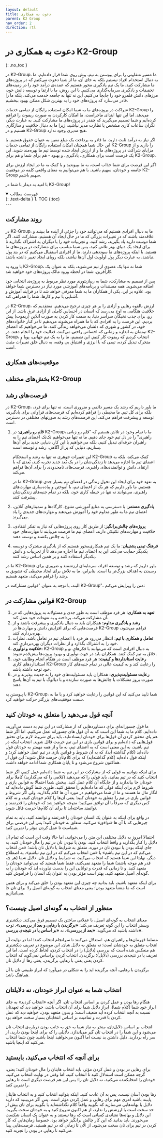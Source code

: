 ```yaml
---
layout: default
title: دعوت به همکاری
parent: K2 Group
nav_order: 2
direction: rtl
---
```


# دعوت به همکاری در K2-Group
{: .no_toc }

در K2-Group، ما مسیر متفاوتی را برای پیوستن به تیم، پیش روی شما قرار داده‌ایم. ما به دنبال استخدام افراد نیستیم بلکه به جای آن، ما از شما دعوت می‌کنیم که در پروژه‌های ما مشارکت کنید. ما یک تیم یادگیری محور هستیم که عمده‌ی درآمد خود را در زمینه‌های تحقیقات و یادگیری سرمایه‌گذاری می‌کنیم. با این روش، ما با ارتقا و توسعه دانش خود، مرزهای دانش قلمرو خود را جابجا می‌کنیم. این نه تنها به جامعه خدمت می‌کند، بلکه ما را قادر می‌سازد که پروژه‌های خود را به بهترین شکل ممکن بهبود ببخشیم.

شراکت در پروژه‌های ما به شما امکان استفاده رایگان از تمامی خدمات K2-Group را می‌دهد. اما این تنها ابتدای ماجراست. ما امکان کارکردن به صورت ریموت را فراهم کرده‌ایم و شما تصمیم می‌گیرید که چقدر در پروژه‌های ما مشارکت کنید. به عبارت دیگر، نگران ساعات کاری مشخص یا نظارت مدیر نباشید، زیرا ما به دنبال خلاقیت و سازگاری هستیم و در K2-Group هیچ مدیری وجود ندارد.

اگر نیاز به درآمد ثابت دارید، ما قادر به پرداخت یک مبلغ معین به عنوان حقوق هستیم. با این حال شما همچنان امکان استفاده رایگان از تمامی خدمات K2-Group را دارید و از مزایای شراکت در پروژه‌های ما و از ارزش ایجاد شده توسط تیم ما بهره‌مند شوید. این یک فرصت است برای همکاری، یادگیری، و بهبود - هم برای شما و هم برای K2-Group.


اگر این فرصت برای شما جذاب است، به ما بپیوندید و با کمک به ما در ایجاد ارزش برای جامعه و خودتان، سهیم باشید. با هم می‌توانیم به معنای واقعی کلمه در موفقیت K2-Group سهیم باشیم.

با امید به دیدار با شما در K2-Group!

<details open markdown="block">
  <summary>
    فهرست مطالب
  </summary>
  {: .text-delta }
1. TOC
{:toc}
</details>
---

## روند مشارکت
در K2-Group، ما به دنبال افرادی هستیم که می‌توانند خود را جزئی از آینده ما ببینند و علاقه‌مند باشند که در تغییرات بزرگی که ما در حال ایجاد آن هستیم، مشارکت کنند. اگر شما دوست دارید یاد بگیرید، رشد کنید، و تجربیات خود را با دیگران به اشتراک بگذارید تا برای ایجاد یک دنیای بهتر تلاش کنید، پس شما مناسب برای مشارکت در پروژه‌های ما هستید. با اینکه پروژه‌های ما سوددهی دارند، ما از افرادی استقبال می‌کنیم که در بند پول نباشند، به عبارت دیگر پول اولویت اول آن‌ها نباشد، بلکه رویای ایجاد تغییر داشته باشند.

با ورود به K2-Group، شما نه تنها یک عضوی از تیم می‌شوید، بلکه به عنوان یک کارآفرین. شما در لحظه ورود مالک پروژه‌های خود خواهید شد.

پس از تصمیم به مشارکت، شما به ریپازیتوری مورد نظر مربوط به پروژه‌ی انتخابی خود اضافه می‌شوید. همه مستندات و برنامه‌های آموزشی مورد نیاز در دسترس شما خواهد بود. علاوه بر این، یکی از همکاران ما به شما معرفی خواهد شد تا در فرایند آموزش و آشنایی با تیم و کارها، شما را همراهی کند.

در K2-Group، ارزش بالقوه رهایی و آزادی را بر هر چیزی ترجیح می‌دهیم. معتقدیم که خلاقیت هنگامی به اوج می‌رسد که انسان در احساس کاملی از آزادی غرق باشد. از این رو، برای جذب نخبگان سراسر دنیا، به سمت کار کردن به صورت آنلاین (ریموت) پیش بردیم. این فرصت را به افرادی که با ما همراه می‌شوند می‌دهیم تا در کنار خانواده‌های خود، در کشور و شهری که دلشان می‌خواهد زندگی کنند. ما می‌خواهیم که اعضای تیممان به اندازه و زمانی که احساس راحتی می‌کنند، فعالیت خود را انجام دهند. در K2-Group، انتخاب کردیم که ریموت کار کنیم. این تصمیم، ما را به یک تیم جهانی، پویا و متحرک تبدیل کرده، تیمی که با انرژی و اشتیاق بی وقفه، به دنبال خلق تغییرات مثبت است.

## موقعیت‌های همکاری

## بخش‌های مختلف K2-Group

## فرصت‌های رشد
در K2-Group، ما باور داریم که رشد یک مسیر دائمی و ضروری است، نه تنها برای فرد، بلکه برای کل تیم. ما محیطی را فراهم کرده‌ایم که فرصت‌های فراوانی برای یادگیری، توسعه و پیشرفت فراهم می‌کند. این فرصت‌های رشد به صورتهای مختلفی در دسترس است.

1. **قلم رو راهبری**: در K2-Group، ما با تمام وجود در تلاش هستیم که "قلم رو زبانی راهبری" را در دل تیم خود جای دهیم. ما نه تنها می‌خواهیم تک‌تک اعضای تیم را به راهبران حرفه‌ای تبدیل کنیم، بلکه می‌خواهیم با این کار، دنیایی جدید برای آن‌ها بسازیم، دنیایی که پر از آگاهی، رشد و توسعه است.

   این تغییرات جوهری نه تنها به رشد و استحکام K2-Group کمک می‌کند، بلکه به اعضای تیم ما اجازه می‌دهد تا زندگی‌شان را در یک بُعد جدید تجربه کنند، بُعدی که با ارتقای دانش و توانمندی‌های راهبری، فرصت‌های نامحدودی را برای آن‌ها فراهم می‌کند.

   ما در K2-Group به تعهد خود برای ایجاد این تحول زندگی در اعضای تیم بسیار جدی هستیم. ما باور داریم که هر یک از اعضای تیم، با آموختن و پیاده‌سازی مهارت‌های راهبری، می‌توانند نه تنها در حیطه کاری خود، بلکه در تمام جنبه‌های زندگی‌شان پیشرفت کنند.

2. **یادگیری مستمر**: با دسترسی به منابع آموزشی متنوع، کارگاه‌ها و سمینارهای آنلاین، اعضای تیم ما به طور مداوم خود را آموزش می‌دهند و مهارت‌های جدیدی را یاد می‌گیرند.

3. **پروژه‌های چالش‌برانگیز**: از طریق کار روی پروژه‌هایی که نیاز به تفکر انتقادی، خلاقیت و مهارت‌های تکنیکی دارند، اعضای تیم ما فرصت می‌یابند تا مهارت‌های خود را به چالش بکشند و توسعه دهند.

4. **فرهنگ تیمی پشتیبان**: ما یک تیم همکاری‌محور هستیم که از یادگیری مشترک و توسعه یکدیگر حمایت می‌کند. این به اعضای تیم ما اجازه می‌دهد تا از تجربیات و دانش یکدیگر استفاده کنند و بر همین اساس رشد کنند.

ما در K2-Group باور داریم که رشد و توسعه افراد، سرمایه‌ای ارزشمند و ضروری برای رسیدن به اهداف بزرگ‌تر ما است. بنابراین، ما به تلاش برای ایجاد محیطی که تشویق به رشد را فراهم می‌کند، متعهد هستیم.

البته، با توجه به عنوان "قوانین مشارکت در K2-Group"، متن را ویرایش می‌کنم:


## قوانین مشارکت در K2-Group
1. **تعهد به همکاری:** هر فرد موظف است به طور جدی و مسئولانه به پروژه‌هایی که در آن مشارکت می‌کند، پرداخته و به تعهدات خود عمل کند.
2. **رشد و یادگیری مداوم:** همکاران باید به دنبال یادگیری و پیشرفت باشند و از فرصت‌هایی که برای افزایش دانش و مهارت‌ها در K2-Group فراهم می‌شود، بهره‌برداری کنند.
3. **تعامل و همکاری با تیم:** انتظار می‌رود هر فرد با اعضای تیم در تعامل باشد، نظرات خود را به اشتراک بگذارد و از نظرات دیگران بهره‌برداری کند.
4. **خلاقیت و نوآوری:** K2-Group به دنبال افرادی است که می‌توانند با فکر‌های نو و خلاق به تیم کمک کنند. همکاران باید در جهت نوآوری و بهبود پروژه‌ها پیش‌قدم شوند.
5. **رعایت استانداردها و کیفیت:** هر فرد موظف است در هنگام انجام وظایف خود، استانداردهای کاری K2-Group را رعایت کند و به کیفیت عالی در تمام جنبه‌های کار خود توجه داشته باشد.
6. **رعایت مسئولیت‌پذیری:** همکاران باید مسئولیت‌های خود را به جدیت بپذیرند و در صورت بروز مشکلات یا چالش‌ها به صورت سازنده و با دیالوگ با تیم به آن‌ها پاسخ دهند.

با پیوستن به K2-Group، شما تایید می‌کنید که این قوانین را رعایت خواهید کرد و با ما به سمت موفقیت‌های بزرگتر حرکت خواهید کرد.


## آنچه قول می‌دهید را متعلق به خودتان کنید
ما قول جسورانه‌ای برای دستاوردهایی که از مشارکت در این تیم به دست می‌آورید، داده‌ایم. کلام ما به شما این است که به آن قول های جسورانه عمل می‌کنیم. اما اگر شما هم پای محقق کردن آن قول‌ها برای خودتان ایستاده‌اید، باید برای شروط لازم برای تحقق قول‌هایی که داده‌ایم و برای قوانین بازی در این تیم حرمت قائل شوید. انتخاب اینکه در تیم باشید، به این معنی است که به اعضای تیم، به ما و از همه مهمتر به خودتان قول داده‌اید (کلام گذاشته اید)، که به آن شروط و قوانین بازی در تیم عمل خواهید کرد؛ و اینکه قول داده‌اید (کلام گذاشته‌اید) که برای کلام‌تان حرمت قائل شوید؛ این قول از هماکنون شروع می‌شود و تا پایان همکاری شما ادامه خواهد داشت.

برای اینکه بتوانیم به قولی که از مشارکت در این تیم به شما داده‌ایم عمل کنیم، اگر شما انتخاب کنید که در تیم بمانید، باید قولی را که می‌دهید (کلامی را که می‌گذارید) کاملا برای خودتان جا بیاندازید و از جایگاه آن کلام عمل کنید.
ببخش
شما احتمالا به قوانین بازی و شروط لازم برای اینکه قولی که ما داده‌ایم را محقق کنید، طوری شما گوش داده‌اید که انگار مال ما هستند و ما از شما می‌خواهیم در مورد آن ها کلام بگذارید. ولی اگر شروط و قوانین بازی در تیم را متعلق به خودتان کنید؛ یعنی آن‌ها را کلام خودتان کنید، و نه کلام کس دیگری که صرفاً با آن توافق می‌کنید؛ متوجه خواهید شد که خودتان را قدرتمند و توانمند ساخته‌اید تا برای آن کلام‌ها حرمت قائل شوید.

 در واقع برای اینکه به عنوان یک انسان خودتان را قدرتمند و توانمند کنید، باید به تمام چیزهایی که با آن ها «توافق» می‌کنید، متعلق به خودتان کنید؛ پس این فرصتی برای شماست تا عمل کردن مؤثر را تمرین کنید.

 احتمالا امروز به دلایل مختلفی این متن را می‌خوانید، اما حالا وقت این است که تمام آن دلایل را کنار بگذارید و واقعا انتخاب کنید. بودن یا نبودن تان در تیم را مال خودتان کنید، به جای اینکه بودن یا نبودن تان در دوره، متعلق به شرایط یا دلایل تان باشد؛ «من انتخاب می‌کنم که در این تیم باشم» یا «من انتخاب می‌کنم که در این تیم نباشم». به اصطلاح دیگر، نهایتا این شما هستید که انتخاب می‌کنید، نه شرایط و دلایل تان. دلایل شما (هر چه قدر هم موجه باشند) شما را متعهد نمی‌کنند، فقط شما هستید که می‌توانید خودتان را متعهد کنید. و تا زمانی که قدرت و توانایی این را بدست نیاورده اید که خودتان را به گونه‌ای اصیل متعهد کنید، بهتر است مؤثر بودن به عنوان یک انسان را فراموش کنید.
 
 برای اینکه متعهد باشید، باید بدانید چه چیزی این متعهد بودن را خلق می‌کند و برای همین است که ما منشأ متعهد بودن؛ یعنی معنای انتخاب به گونه‌ای اصیل را؛ برای تان جا می‌اندازیم.

## منظور از انتخاب به گونه‌ای اصیل چیست؟
 معنای انتخاب به گونه‌ای اصیل، با عقلانی ساختن یک تصمیم فرق می‌کند. دیکشنری وبستر انتخاب را این گونه تعریف می‌کند: **«برگزیدن با رهایی و بعد از بررسی»**. توجه داشته باشید که
می‌گوید: **«بعد از بررسی»**، نه **«بر اساس یا در نتیجه‌ی بررسی»**. 

مسلما قهرمان‌ها و راهبران هم، استدلال می‌کنند تا سرانجام انتخاب کنند؛ اما در نهایت آن انتخاب متعلق به خودشان است؛ نه متعلق به دلایل شان. این موضوع در تعریف دیکشنری هم منعکس شده است که بررسی (دلایل) را در انتخاب کردن، لحاظ کرده است. اما این تعریف یا در نتیجه‌ی بررسی (دلایل)؛ برگزیدن. انتخاب کردن براساس نمی‌گوید که انتخاب کردن یعنی یعنی با رهایی برگزیدن، یعنی رها از دلایل تان. 

برگزیدن با رهایی، آنچه برگزیده اید را به شکلی در می‌آورد که ابراز طبیعی تان با آن هماهنگ باشد.

## انتخاب شما به عنوان ابراز خودتان، نه دلایلتان
هنگام رها بودن و عمل کردن بر اساس انتخاب تان، اگر آنچه «انتخاب کردید» به جای ابراز خود شما (کلام شما)، ابراز دلایل شما برای آن انتخاب باشد، خواهید دید که تعهدتان  نسبت به آنچه انتخاب کرده اید ضعیف است؛ و بدون متعهد بودن، خواهید دید که عمل کردن با قدرت و تمامیت بر اساس انتخابتان بسیار سخت خواهد بود.

انتخاب بر اساس دلایل‌تان، منجر به نیاز شما به حق به جانب بودن درباره‌ی انتخاب تان می‌شود و این شما را در انتخاب تان گیر می‌اندازد. دلایلی را که برای اینجا بودن دارید، از سر راه بردارید. دلیل داشتن بد نیست اما اکنون می‌خواهید اینجا باشید چون شما انتخاب می‌کنید که اینجا باشید.

## برای آنچه که انتخاب می‌کنید، بایستید
برای رهایی در بودن و عمل کردن مؤثر، باید انتخاب هایتان را مال خودتان کنید؛ یعنی، گرچه ممکن است استدلال کنید تا انتخاب کنید، اما وقتی در نهایت انتخاب می‌کنید، خودتان را انتخابکننده می‌کنید، نه دلایل تان را؛ پس این هم فرصت دیگری است تا رهایی را تمرین کنید.

رها بودن آسان نیست، پس به آن عادت کنید. اینکه بتوانید انتخاب کنید و به انتخاب هایتان پایبند باشید امری مهم برای رهایی و عمل کردن مؤثر است. پس اگر می‌بینید که دارید دلایل یا بهانه‌هایی می‌سازید که بگویید واقعاً کلام نگذاشته‌اید یا بگویید برای تان بیش از حد سخت است یا ارزشش را ندارد، از هم اکنون شروع کنید و به خودتان سخت بگیرید. این دلایل و بهانه‌ها نشانه‌ی کسانی است که رها نیستند و به عنوان یک انسان شکست می‌خورند. باید بدانید که این کار چالش برانگیز خواهد بود، خصوصاً زمان‌هایی که کار کردن در تیم برای تان سخت می‌شود. از الان تا زمانی که در تیم هستید، فرصت‌هایی پیدا می‌کنید تا رهایی در بودن را تجربه کنید.
